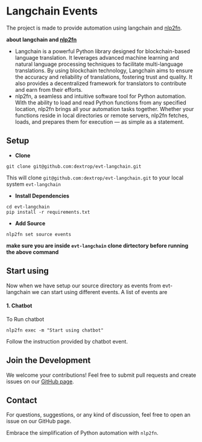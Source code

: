 # Langchain Events

The project is made to provide automation using langchain and [nlp2fn](https://pypi.org/project/nlp2fn/0.0.1/). 

**about langchain and [nlp2fn](https://pypi.org/project/nlp2fn/0.0.1/)** 

- Langchain is a powerful Python library designed for blockchain-based language translation. It leverages advanced machine learning and natural language processing techniques to facilitate multi-language translations. By using blockchain technology, Langchain aims to ensure the accuracy and reliability of translations, fostering trust and quality. It also provides a decentralized framework for translators to contribute and earn from their efforts.
- nlp2fn, a seamless and intuitive software tool for Python automation. With the ability to load and read Python functions from any specified location, nlp2fn brings all your automation tasks together. Whether your functions reside in local directories or remote servers, nlp2fn fetches, loads, and prepares them for execution — as simple as a statement.

## Setup 

- **Clone**
```shell
git clone git@github.com:dextrop/evt-langchain.git
```

This will clone `git@github.com:dextrop/evt-langchain.git` to your local system  `evt-langchain`

- **Install Dependencies**
```shell
cd evt-langchain
pip install -r requirements.txt
```

- **Add Source**
```shell
nlp2fn set source events 
```
**make sure you are inside `evt-langchain` clone dirtectory before running the above command**

## Start using

Now when we have setup our source directory as events from evt-langchain we can start using different events.
A list of events are

#### 1. Chatbot 

To Run chatbot 

```shell
nlp2fn exec -m "Start using chatbot"
```

Follow the instruction provided by chatbot event.

## Join the Development

We welcome your contributions! Feel free to submit pull requests and create issues on our [GitHub page](https://github.com/dextrop/nlp2fn/issues).

## Contact

For questions, suggestions, or any kind of discussion, feel free to open an issue on our GitHub page.

Embrace the simplification of Python automation with `nlp2fn`.


